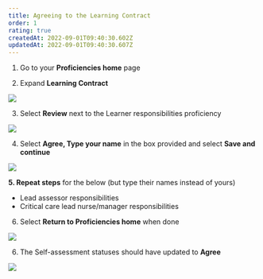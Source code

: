 ```yaml
---
title: Agreeing to the Learning Contract
order: 1
rating: true
createdAt: 2022-09-01T09:40:30.602Z
updatedAt: 2022-09-01T09:40:30.607Z
---
```

1. Go to your   **Proficiencies home** page

2. Expand **Learning Contract** 

![](/img/l_learning-contract-1.png)

3. Select **Review** next to the Learner responsibilities proficiency

![](/img/l_learning-contract_2_n.png)

4. Select **Agree, Type your name** in the box provided and select **Save and continue**

![](/img/l_learning-contract_3.png)

**5. Repeat steps** for the below (but type their names instead of yours)

* Lead assessor responsibilities   
* Critical care lead nurse/manager responsibilities

6. Select **Return to Proficiencies home** when done

![](/img/l_learning-contract_4.png)

6. The Self-assessment statuses should have updated to **Agree**

![](/img/l_learning-contract_5.png)